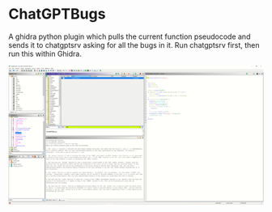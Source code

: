 # ChatGPTBugs
A ghidra python plugin which pulls the current function pseudocode and sends it to chatgptsrv asking for all the bugs in it.
Run chatgptsrv first, then run this within Ghidra.

![Example run](https://github.com/dcbz/ChatGPTBugs/blob/main/ChatGPTBugs.PNG?raw=true)
